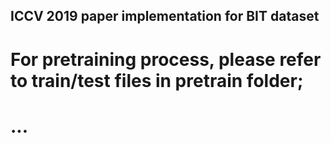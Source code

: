 ## ICCV 2019 paper implementation for BIT dataset

# For pretraining process, please refer to train/test files in pretrain folder;

# ...
